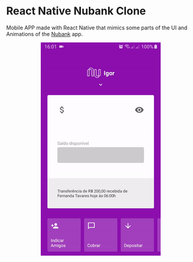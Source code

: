 # React Native Nubank Clone

Mobile APP made with React Native that mimics some parts of the UI and Animations of the [Nubank](https://nubank.com.br/) app.



<div align="center">
  <img src="demo.gif"  />
</div>
